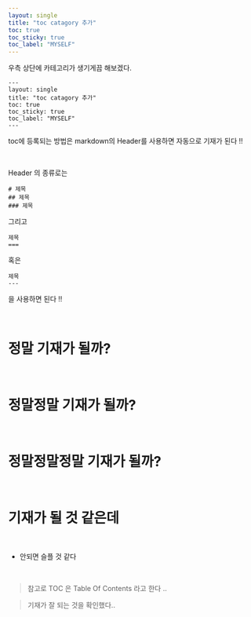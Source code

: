 ```yaml
---
layout: single
title: "toc catagory 추가"
toc: true
toc_sticky: true
toc_label: "MYSELF"
---
```


우측 상단에 카테고리가 생기게끔 해보겠다.


    ---
    layout: single
    title: "toc catagory 추가"
    toc: true
    toc_sticky: true
    toc_label: "MYSELF"
    ---

toc에 등록되는 방법은 markdown의 Header를 사용하면 자동으로 기재가 된다 !!

<br>

Header 의 종류로는

    # 제목
    ## 제목
    ### 제목

그리고

    제목
    ===

혹은

    제목
    ---

을 사용하면 된다 !!

<br>

# 정말 기재가 될까?

<br>

# 정말정말 기재가 될까?

<br>

# 정말정말정말 기재가 될까?

<br>

기재가 될 것 같은데
===

<br>

- 안되면 슬플 것 같다

<br>

>참고로 TOC 은 Table Of Contents 라고 한다 ..

> 기재가 잘 되는 것을 확인했다..